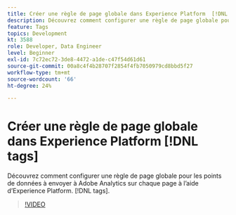 ```yaml
---
title: Créer une règle de page globale dans Experience Platform  [!DNL tags]
description: Découvrez comment configurer une règle de page globale pour les points de données à envoyer à Adobe Analytics sur chaque page à l’aide d’Experience Platform. [!DNL tags].
feature: Tags
topics: Development
kt: 3588
role: Developer, Data Engineer
level: Beginner
exl-id: 7c72ec72-3de8-4472-a1de-c47f54d61d61
source-git-commit: 00a8c4f4b28707f2854f4fb7050979cd8bbd5f27
workflow-type: tm+mt
source-wordcount: '66'
ht-degree: 24%

---
```


# Créer une règle de page globale dans Experience Platform [!DNL tags]

Découvrez comment configurer une règle de page globale pour les points de données à envoyer à Adobe Analytics sur chaque page à l’aide d’Experience Platform. [!DNL tags].

>[!VIDEO](https://video.tv.adobe.com/v/28769/?quality=12&learn=on)
